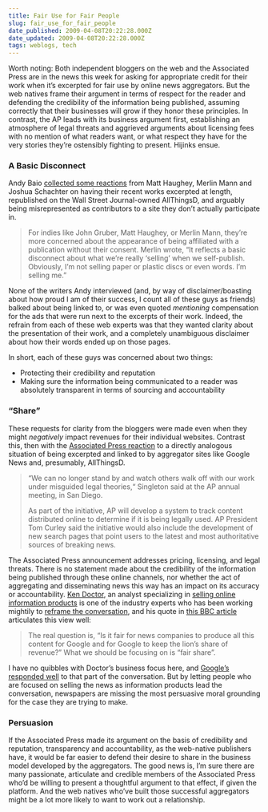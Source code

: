 ```yaml
---
title: Fair Use for Fair People
slug: fair_use_for_fair_people
date_published: 2009-04-08T20:22:28.000Z
date_updated: 2009-04-08T20:22:28.000Z
tags: weblogs, tech
---
```


Worth noting: Both independent bloggers on the web and the Associated Press are in the news this week for asking for appropriate credit for their work when it’s excerpted for fair use by online news aggregators. But the web natives frame their argument in terms of respect for the reader and defending the credibility of the information being published, assuming correctly that their businesses will grow if they honor these principles. In contrast, the AP leads with its business argument first, establishing an atmosphere of legal threats and aggrieved arguments about licensing fees with no mention of what readers want, or what respect they have for the very stories they’re ostensibly fighting to present. Hijinks ensue.

### A Basic Disconnect

Andy Baio [collected some reactions](http://waxy.org/2009/04/all_things_digital_and_transparency_in_online_journalism/) from Matt Haughey, Merlin Mann and Joshua Schachter on having their recent works excerpted at length, republished on the Wall Street Journal-owned AllThingsD, and arguably being misrepresented as contributors to a site they don’t actually participate in.

> For indies like John Gruber, Matt Haughey, or Merlin Mann, they’re more concerned about the appearance of being affiliated with a publication without their consent. Merlin wrote, “It reflects a basic disconnect about what we’re really ‘selling’ when we self-publish. Obviously, I’m not selling paper or plastic discs or even words. I’m selling me.”

None of the writers Andy interviewed (and, by way of disclaimer/boasting about how proud I am of their success, I count all of these guys as friends) balked about being linked to, or was even quoted *mentioning* compensation for the ads that were run next to the excerpts of their work. Indeed, the refrain from each of these web experts was that they wanted clarity about the presentation of their work, and a completely unambiguous disclaimer about how their words ended up on those pages.

In short, each of these guys was concerned about two things:

- Protecting their credibility and reputation
- Making sure the information being communicated to a reader was absolutely transparent in terms of sourcing and accountability

### “Share”

These requests for clarity from the bloggers were made even when they might *negatively* impact revenues for their individual websites. Contrast this, then with the [Associated Press reaction](http://www.ap.org/pages/about/pressreleases/pr_040609a.html) to a directly analogous situation of being excerpted and linked to by aggregator sites like Google News and, presumably, AllThingsD.

> “We can no longer stand by and watch others walk off with our work under misguided legal theories,“ Singleton said at the AP annual meeting, in San Diego.
> 
> As part of the initiative, AP will develop a system to track content distributed online to determine if it is being legally used. AP President Tom Curley said the initiative would also include the development of new search pages that point users to the latest and most authoritative sources of breaking news.

The Associated Press announcement addresses pricing, licensing, and legal threats. There is no statement made about the credibility of the information being published through these online channels, nor whether the act of aggregating and disseminating news this way has an impact on its accuracy or accountability.
[Ken Doctor](http://www.contentbridges.com/), an analyst specializing in [selling online information products](http://www.outsellinc.com/about_us/employees/Ken_Doctor) is one of the industry experts who has been working mightily to [reframe the conversation](http://www.contentbridges.com/2009/04/google-and-the-newspapers-fairplay-fair-share-and-fair-use.html), and his quote in [this BBC article](http://news.bbc.co.uk/2/hi/technology/7988561.stm) articulates this view well:

> The real question is, “Is it fair for news companies to produce all this content for Google and for Google to keep the lion’s share of revenue?” What we should be focusing on is “fair share”.

I have no quibbles with Doctor’s business focus here, and [Google’s responded well](http://googlepublicpolicy.blogspot.com/2009/04/some-questions-related-to-google-news.html) to that part of the conversation. But by letting people who are focused on selling the news as information products lead the conversation, newspapers are missing the most persuasive moral grounding for the case they are trying to make.

### Persuasion

If the Associated Press made its argument on the basis of credibility and reputation, transparency and accountability, as the web-native publishers have, it would be far easier to defend their desire to share in the business model developed by the aggregators. The good news is, I’m sure there are many passionate, articulate and credible members of the Associated Press who’d be willing to present a thoughtful argument to that effect, if given the platform. And the web natives who’ve built those successful aggregators might be a lot more likely to want to work out a relationship.
